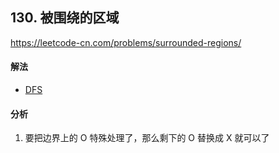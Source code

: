 ## 130. 被围绕的区域

https://leetcode-cn.com/problems/surrounded-regions/


#### 解法  

* [DFS](_1.py)


#### 分析

1. 要把边界上的 O 特殊处理了，那么剩下的 O 替换成 X 就可以了